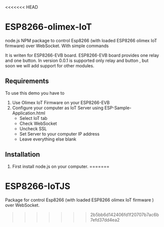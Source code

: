 <<<<<<< HEAD
# ESP8266-olimex-IoT
node.js NPM package to control Esp8266 (with loaded ESP8266 olimex IoT firmware) over WebSocket. With simple commands 

It is writen for ESP8266-EVB board. 
ESP8266-EVB board provides one relay and one button.
In version 0.0.1 is supported only relay and button , but soon we will add support for other modules.

## Requirements

To use this demo you have to

1. Use Olimex IoT Firmware on your ESP8266-EVB
2. Configure your computer as IoT Server using ESP-Sample-Application.html
	* Select IoT tab
	* Check WebSocket
	* Uncheck SSL
	* Set Server to your computer IP address
	* Leave everything else blank

## Installation

1. First install node.js on your computer.
=======
# ESP8266-IoTJS
Package for control Esp8266 (with loaded ESP8266 olimex IoT firmware ) over WebSocket.
>>>>>>> 2b5bb6d142406fd1f20707b7ac6b7efd37dd4ea2

